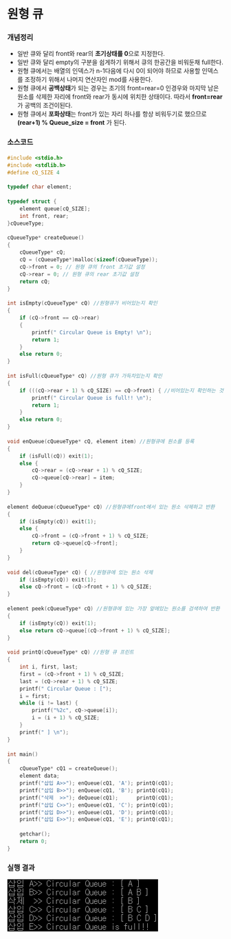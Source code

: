 # 원형 큐

### 개념정리

- 일반 큐와 달리 front와 rear의 **초기상태를 0**으로 지정한다.
- 일반 큐와 달리 empty의 구분을 쉽게하기 위해서 큐의 한공간을 비워둔채 full한다.
- 원형 큐에서는 배열의 인덱스가 n-1다음에 다시 0이 되어야 하므로 사용할 인덱스를 조정하기 위해서 나머지 연산자인 mod를 사용한다.
- 원형 큐에서 **공백상태**가 되는 경우는 초기의 front=rear=0 인경우와 마지막 남은 원소를 삭제한 자리에 front와 rear가 동시에 위치한 상태이다. 따라서 **front=rear**가 공백의 조건이된다.
- 원형 큐에서 **포화상태**는 front가 있는 자리 하나를 항상 비워두기로 했으므로 **(rear+1) % Queue_size = front** 가 된다.

### 소스코드

```c
#include <stdio.h>
#include <stdlib.h>
#define cQ_SIZE 4

typedef char element;

typedef struct {
	element queue[cQ_SIZE];
	int front, rear;
}cQueueType;

cQueueType* createQueue()
{
	cQueueType* cQ;
	cQ = (cQueueType*)malloc(sizeof(cQueueType));
	cQ->front = 0; // 원형 큐의 front 초기값 설정
	cQ->rear = 0; // 원형 큐의 rear 초기값 설정
	return cQ;
}

int isEmpty(cQueueType* cQ) //원형큐가 비어있는지 확인
{
	if (cQ->front == cQ->rear)
	{
		printf(" Circular Queue is Empty! \n");
		return 1;
	}
	else return 0;
}

int isFull(cQueueType* cQ) //원형 큐가 가득차있는지 확인
{
	if (((cQ->rear + 1) % cQ_SIZE) == cQ->front) { //비어있는지 확인하는 것과 구분해주기위해 한칸을 비워둔다
		printf(" Circular Queue is full!! \n");
		return 1;
	}
	else return 0;
}

void enQueue(cQueueType* cQ, element item) //원형큐에 원소를 등록
{
	if (isFull(cQ)) exit(1);
	else {
		cQ->rear = (cQ->rear + 1) % cQ_SIZE;
		cQ->queue[cQ->rear] = item;
	}
}

element deQueue(cQueueType* cQ) //원형큐에front에서 있는 원소 삭제하고 반환
{
	if (isEmpty(cQ)) exit(1);
	else {
		cQ->front = (cQ->front + 1) % cQ_SIZE;
		return cQ->queue[cQ->front];
	}
}

void del(cQueueType* cQ) { //원형큐에 있는 원소 삭제
	if (isEmpty(cQ)) exit(1);
	else cQ->front = (cQ->front + 1) % cQ_SIZE;
}

element peek(cQueueType* cQ) //원형큐에 있는 가장 앞에있는 원소를 검색하여 반환
{
	if (isEmpty(cQ)) exit(1);
	else return cQ->queue[(cQ->front + 1) % cQ_SIZE];
}

void printQ(cQueueType* cQ) //원형 큐 프린트
{
	int i, first, last;
	first = (cQ->front + 1) % cQ_SIZE;
	last = (cQ->rear + 1) % cQ_SIZE;
	printf(" Circular Queue : [");
	i = first;
	while (i != last) {
		printf("%2c", cQ->queue[i]);
		i = (i + 1) % cQ_SIZE;
	}
	printf(" ] \n");
}

int main()
{
	cQueueType* cQ1 = createQueue();
	element data;
	printf("삽입 A>>"); enQueue(cQ1, 'A'); printQ(cQ1);
	printf("삽입 B>>"); enQueue(cQ1, 'B'); printQ(cQ1);
	printf("삭제  >>"); deQueue(cQ1);      printQ(cQ1);
	printf("삽입 C>>"); enQueue(cQ1, 'C'); printQ(cQ1);
	printf("삽입 D>>"); enQueue(cQ1, 'D'); printQ(cQ1);
	printf("삽입 E>>"); enQueue(cQ1, 'E'); printQ(cQ1);

	getchar();
	return 0;
}
```

### 실행 결과

![원형큐](./img/circular_queue.png)

